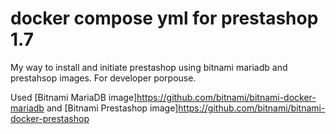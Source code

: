 # docker compose yml for prestashop 1.7

My way to install and initiate prestashop using bitnami mariadb and prestahsop images.
For developer porpouse.

Used [Bitnami MariaDB image]https://github.com/bitnami/bitnami-docker-mariadb and [Bitnami Prestashop image]https://github.com/bitnami/bitnami-docker-prestashop
